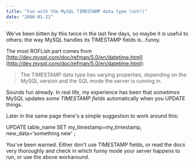 ```yaml
---
title: "Fun with the MySQL TIMESTAMP data type (not!)"
date: "2006-01-21"
---
```


We've been bitten by this twice in the last few days, so maybe it is useful to others: the way MySQL handles its TIMESTAMP fields is...funny.

The most ROFLish part comes from [http://dev.mysql.com/doc/refman/5.0/en/datetime.html](http://dev.mysql.com/doc/refman/5.0/en/datetime.html):

> The TIMESTAMP data type has varying properties, depending on the MySQL version and the SQL mode the server is running in.

Sounds fun already. In real life, my experience has been that _sometimes_ MySQL updates _some TIMESTAMP fields_ automatically when you UPDATE things.

Later in the same page there's a simple suggestion to work around this:

UPDATE table\_name SET my\_timestamp=my\_timestamp, new\_data='something new' ;

You've been warned. Either don't use TIMESTAMP fields, or read the docs very thoroughly and check in which funny mode your server happens to run, or use the above workaround.
